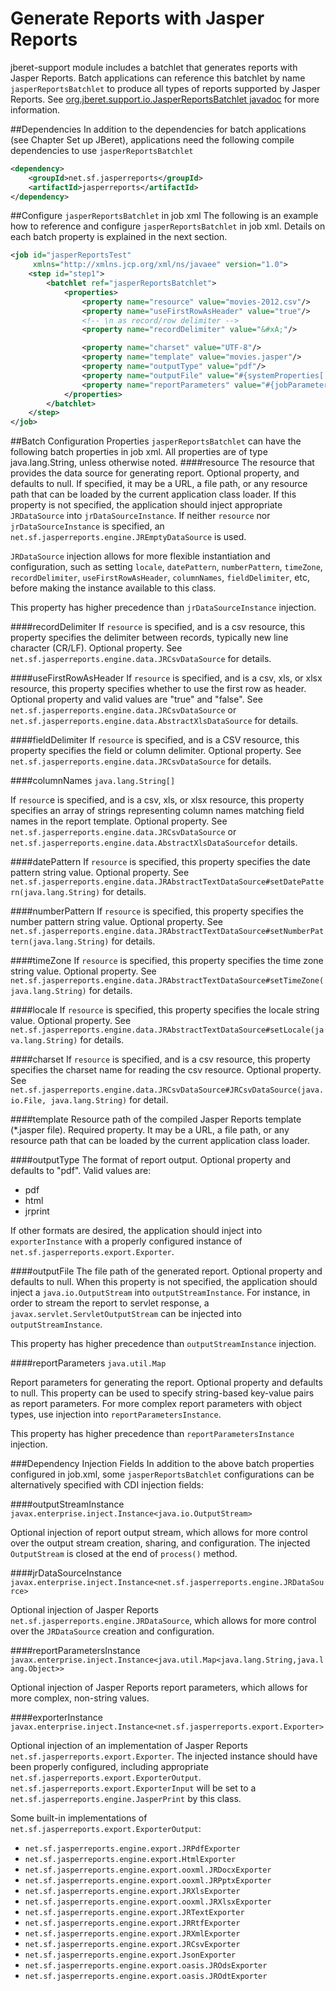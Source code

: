 # Generate Reports with Jasper Reports
jberet-support module includes a batchlet that generates reports with Jasper Reports.  Batch applications can reference this batchlet by name `jasperReportsBatchlet` to produce all types of reports supported by Jasper Reports.  See [org.jberet.support.io.JasperReportsBatchlet javadoc](http://docs.jboss.org/jberet/) for more information.

##Dependencies
In addition to the dependencies for batch applications (see Chapter Set up JBeret), applications need the following compile dependencies to use `jasperReportsBatchlet`

```xml
<dependency>
    <groupId>net.sf.jasperreports</groupId>
    <artifactId>jasperreports</artifactId>
</dependency>
```

##Configure `jasperReportsBatchlet` in job xml
The following is an example how to reference and configure `jasperReportsBatchlet` in job xml. Details on each batch property is explained in the next section.
```xml
<job id="jasperReportsTest"
     xmlns="http://xmlns.jcp.org/xml/ns/javaee" version="1.0">
    <step id="step1">
        <batchlet ref="jasperReportsBatchlet">
            <properties>
                <property name="resource" value="movies-2012.csv"/>
                <property name="useFirstRowAsHeader" value="true"/>
                <!-- \n as record/row delimiter -->
                <property name="recordDelimiter" value="&#xA;"/>

                <property name="charset" value="UTF-8"/>
                <property name="template" value="movies.jasper"/>
                <property name="outputType" value="pdf"/>
                <property name="outputFile" value="#{systemProperties['java.io.tmpdir']}/report.pdf"/>
                <property name="reportParameters" value="#{jobParameters['reportParameters']}"/>
            </properties>
        </batchlet>
    </step>
</job>
```

##Batch Configuration Properties
`jasperReportsBatchlet` can have the following batch properties in job xml.  All properties are of type java.lang.String, unless otherwise noted.
####resource
The resource that provides the data source for generating report. Optional property, and defaults to null. If specified, it may be a URL, a file path, or any resource path that can be loaded by the current application class loader. If this property is not specified, the application should inject appropriate `JRDataSource` into `jrDataSourceInstance`. If neither `resource` nor `jrDataSourceInstance` is specified, an `net.sf.jasperreports.engine.JREmptyDataSource` is used.

`JRDataSource` injection allows for more flexible instantiation and configuration, such as setting `locale`, `datePattern`, `numberPattern`, `timeZone`, `recordDelimiter`, `useFirstRowAsHeader`, `columnNames`, `fieldDelimiter`, etc, before making the instance available to this class.

This property has higher precedence than `jrDataSourceInstance` injection.

####recordDelimiter
If `resource` is specified, and is a csv resource, this property specifies the delimiter between records, typically new line character (CR/LF). Optional property. See `net.sf.jasperreports.engine.data.JRCsvDataSource` for details.

####useFirstRowAsHeader
If `resource` is specified, and is a csv, xls, or xlsx resource, this property specifies whether to use the first row as header. Optional property and valid values are "true" and "false". See `net.sf.jasperreports.engine.data.JRCsvDataSource` or `net.sf.jasperreports.engine.data.AbstractXlsDataSource` for details.

####fieldDelimiter
If `resource` is specified, and is a CSV resource, this property specifies the field or column delimiter. Optional property. See `net.sf.jasperreports.engine.data.JRCsvDataSource` for details.

####columnNames
`java.lang.String[]`

If `resourc`e is specified, and is a csv, xls, or xlsx resource, this property specifies an array of strings representing column names matching field names in the report template. Optional property. See `net.sf.jasperreports.engine.data.JRCsvDataSource` or `net.sf.jasperreports.engine.data.AbstractXlsDataSourcefor` details.

####datePattern
If `resource` is specified, this property specifies the date pattern string value. Optional property. See `net.sf.jasperreports.engine.data.JRAbstractTextDataSource#setDatePattern(java.lang.String)` for details.

####numberPattern
If `resource` is specified, this property specifies the number pattern string value. Optional property. See `net.sf.jasperreports.engine.data.JRAbstractTextDataSource#setNumberPattern(java.lang.String)` for details.

####timeZone
If `resource` is specified, this property specifies the time zone string value. Optional property. See `net.sf.jasperreports.engine.data.JRAbstractTextDataSource#setTimeZone(java.lang.String)` for details.

####locale
If `resource` is specified, this property specifies the locale string value. Optional property. See `net.sf.jasperreports.engine.data.JRAbstractTextDataSource#setLocale(java.lang.String)` for details.

####charset
If `resource` is specified, and is a csv resource, this property specifies the charset name for reading the csv resource. Optional property. See `net.sf.jasperreports.engine.data.JRCsvDataSource#JRCsvDataSource(java.io.File, java.lang.String)` for detail.

####template
Resource path of the compiled Jasper Reports template (*.jasper file). Required property. It may be a URL, a file path, or any resource path that can be loaded by the current application class loader.

####outputType
The format of report output. Optional property and defaults to "pdf". Valid values are:

* pdf
* html
* jrprint

If other formats are desired, the application should inject into `exporterInstance` with a properly configured instance of `net.sf.jasperreports.export.Exporter`.

####outputFile
The file path of the generated report. Optional property and defaults to null. When this property is not specified, the application should inject a `java.io.OutputStream` into `outputStreamInstance`. For instance, in order to stream the report to servlet response, a `javax.servlet.ServletOutputStream` can be injected into `outputStreamInstance`.

This property has higher precedence than `outputStreamInstance` injection.

####reportParameters
`java.util.Map`

Report parameters for generating the report. Optional property and defaults to null. This property can be used to specify string-based key-value pairs as report parameters. For more complex report parameters with object types, use injection into `reportParametersInstance`.

This property has higher precedence than `reportParametersInstance` injection.

###Dependency Injection Fields
In addition to the above batch properties configured in job.xml, some `jasperReportsBatchlet` configurations can be alternatively specified with CDI injection fields:

####outputStreamInstance
`javax.enterprise.inject.Instance<java.io.OutputStream>`

Optional injection of report output stream, which allows for more control over the output stream creation, sharing, and configuration. The injected `OutputStream` is closed at the end of `process()` method.

####jrDataSourceInstance
`javax.enterprise.inject.Instance<net.sf.jasperreports.engine.JRDataSource>`

Optional injection of Jasper Reports `net.sf.jasperreports.engine.JRDataSource`, which allows for more control over the `JRDataSource` creation and configuration.

####reportParametersInstance
`javax.enterprise.inject.Instance<java.util.Map<java.lang.String,java.lang.Object>>`

Optional injection of Jasper Reports report parameters, which allows for more complex, non-string values.

####exporterInstance
`javax.enterprise.inject.Instance<net.sf.jasperreports.export.Exporter>`

Optional injection of an implementation of Jasper Reports `net.sf.jasperreports.export.Exporter`. The injected instance should have been properly configured, including appropriate `net.sf.jasperreports.export.ExporterOutput`. `net.sf.jasperreports.export.ExporterInput` will be set to a `net.sf.jasperreports.engine.JasperPrint` by this class.

Some built-in implementations of `net.sf.jasperreports.export.ExporterOutput`:

* `net.sf.jasperreports.engine.export.JRPdfExporter`
* `net.sf.jasperreports.engine.export.HtmlExporter`
* `net.sf.jasperreports.engine.export.ooxml.JRDocxExporter`
* `net.sf.jasperreports.engine.export.ooxml.JRPptxExporter`
* `net.sf.jasperreports.engine.export.JRXlsExporter`
* `net.sf.jasperreports.engine.export.ooxml.JRXlsxExporter`
* `net.sf.jasperreports.engine.export.JRTextExporter`
* `net.sf.jasperreports.engine.export.JRRtfExporter`
* `net.sf.jasperreports.engine.export.JRXmlExporter`
* `net.sf.jasperreports.engine.export.JRCsvExporter`
* `net.sf.jasperreports.engine.export.JsonExporter`
* `net.sf.jasperreports.engine.export.oasis.JROdsExporter`
* `net.sf.jasperreports.engine.export.oasis.JROdtExporter`






